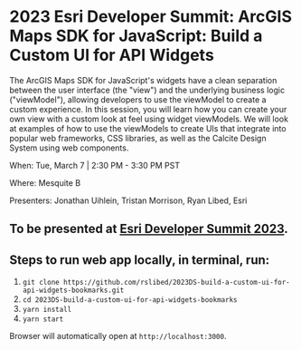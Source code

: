 # 2023 Esri Developer Summit: ArcGIS Maps SDK for JavaScript: Build a Custom UI for API Widgets

The ArcGIS Maps SDK for JavaScript's widgets have a clean separation between the user interface (the "view") and the underlying business logic ("viewModel"), allowing developers to use the viewModel to create a custom experience. In this session, you will learn how you can create your own view with a custom look at feel using widget viewModels. We will look at examples of how to use the viewModels to create UIs that integrate into popular web frameworks, CSS libraries, as well as the Calcite Design System using web components.

When: Tue, March 7 | 2:30 PM - 3:30 PM PST

Where: Mesquite B

Presenters: Jonathan Uihlein, Tristan Morrison, Ryan Libed, Esri

## To be presented at [Esri Developer Summit 2023](http://www.esri.com/events/devsummit).

## Steps to run web app locally, in terminal, run:

1. `git clone https://github.com/rslibed/2023DS-build-a-custom-ui-for-api-widgets-bookmarks.git`
2. `cd 2023DS-build-a-custom-ui-for-api-widgets-bookmarks`
3. `yarn install`
4. `yarn start`

Browser will automatically open at `http://localhost:3000`.
